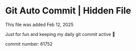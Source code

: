 # Git Auto Commit | Hidden File

This file was added Feb 12, 2025

Just for fun and keeping my daily git commit active 🤪

commit number: 61752
